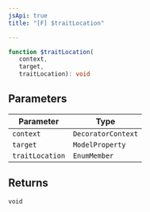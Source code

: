 ```yaml
---
jsApi: true
title: "[F] $traitLocation"

---
```

```ts
function $traitLocation(
   context, 
   target, 
   traitLocation): void
```

## Parameters

| Parameter | Type |
| ------ | ------ |
| `context` | `DecoratorContext` |
| `target` | `ModelProperty` |
| `traitLocation` | `EnumMember` |

## Returns

`void`
